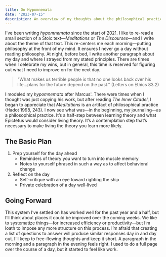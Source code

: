 ```yaml
---
title: On Hypomnemata
date: "2023-07-15"
description: An overview of my thoughts about the philosophical practice of hypomnemata.
---
```


I've been writing _hypomnemata_ since the start of 2021.
I like to re-read a small section of a Stoic text—_Meditations_ or _The Discourses_—and I write about the theme of that text.
This re-centers me each morning—putting philosophy at the front of my mind.
It ensures I never go a day without reading philosophy.
At night, before bed, I write another paragraph about my day and where I strayed from my stated principles.
There are times when I celebrate my wins, but in general, this time is reserved for figuring out what I need to improve on for the next day.

> "What makes us terrible people is that no one looks back over his life…plans for the future depend on the past." (Letters on Ethics 83.2)

I modeled my _hypomnemata_ after Marcus'.
There were times when I thought was just copying his work, but after reading _The Inner Citadel_, I began to appreciate that _Meditations_ is an artifact of philosophical practice (Hadot 1998, 243).
I now see what was—in the beginning, my journaling—as a philosophical practice.
It’s a half-step between learning theory and what Epictetus would consider living theory.
It’s a contemplation step that’s necessary to make living the theory you learn more likely.

## The Basic Plan

1. Prep yourself for the day ahead
   - Reminders of theory you want to turn into muscle memory
   - Notes to yourself phrased in such a way as to affect behavioral change
2. Reflect on the day
   - Self-critique with an eye toward righting the ship
   - Private celebration of a day well-lived

## Going Forward

This system I’ve settled on has worked well for the past year and a half, but I’ll think about places it could be improved over the coming weeks.
We like to systematize things—for increased efficiency or productivity—but I’m loath to impose any more structure on this process.
I’m afraid that creating a list of questions to answer will produce similar responses day in and day out.
I’ll keep to free-flowing thoughts and keep it short.
A paragraph in the morning and a paragraph in the evening feels right.
I used to do a full page over the course of a day, but it started to feel like work.
